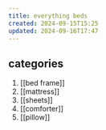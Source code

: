 ```yaml
---
title: everything beds
created: 2024-09-15T15:25
updated: 2024-09-16T17:47
---
```


## categories
1. [[bed frame]]
2. [[mattress]]
3. [[sheets]]
4. [[comforter]]
5. [[pillow]]